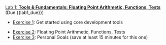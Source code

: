 [Lab 1: **Tools & Fundamentals: Floating Point Arithmetic, Functions, Tests**](https://github.com/PsuAstro528/lab1)
(Due {{lab1_due}})

- [Exercise 1](https://psuastro528.github.io/lab1-start/ex1.html): Get started using core development tools
<!--
    + [ICDS Roar Collab portal](http://portal.hpc.psu.edu/)
    + [git](https://try.github.io/)
    + [GitHub.com](https://github.com)
    + [Julia](https://julialang.org/)
    + [Pluto Notebooks](https://github.com/fonsp/Pluto.jl)
-->
- [Exercise 2](https://psuastro528.github.io/lab1-start/ex2.html): Floating Point Arithmetic, Functions, Tests
- [Exercise 3](https://github.com/PsuAstro528/lab1-start#exercise-3): Personal Goals (save at least 15 minutes for this one)
